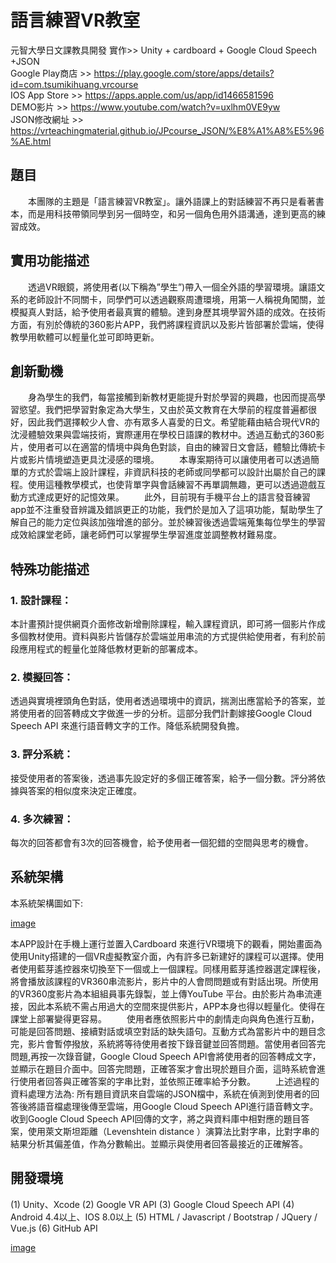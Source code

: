 # 語言練習VR教室
元智大學日文課教具開發
實作>> Unity + cardboard + Google Cloud Speech +JSON
<br/>Google Play商店 >> https://play.google.com/store/apps/details?id=com.tsumikihuang.vrcourse
<br/>IOS App Store >> https://apps.apple.com/us/app/id1466581596
<br/>DEMO影片 >> https://www.youtube.com/watch?v=uxlhm0VE9yw
<br/>JSON修改網址 >> https://vrteachingmaterial.github.io/JPcourse_JSON/%E8%A1%A8%E5%96%AE.html

## 題目
　　本團隊的主題是「語言練習VR教室」。讓外語課上的對話練習不再只是看著書本，而是用科技帶領同學到另一個時空，和另一個角色用外語溝通，達到更高的練習成效。

## 實用功能描述
　　透過VR眼鏡，將使用者(以下稱為”學生”)帶入一個全外語的學習環境。讓語文系的老師設計不同關卡，同學們可以透過觀察周遭環境，用第一人稱視角闖關，並模擬真人對話，給予使用者最真實的體驗。達到身歷其境學習外語的成效。在技術方面，有別於傳統的360影片APP，我們將課程資訊以及影片皆部署於雲端，使得教學用軟體可以輕量化並可即時更新。

## 創新動機
　　身為學生的我們，每當接觸到新教材更能提升對於學習的興趣，也因而提高學習慾望。我們把學習對象定為大學生，又由於英文教育在大學前的程度普遍都很好，因此我們選擇較少人會、亦有眾多人喜愛的日文。希望能藉由結合現代VR的沈浸體驗效果與雲端技術，實際運用在學校日語課的教材中。透過互動式的360影片，使用者可以在適當的情境中與角色對談，自由的練習日文會話，體驗比傳統卡片或影片情境塑造更具沈浸感的環境。
　　本專案期待可以讓使用者可以透過簡單的方式於雲端上設計課程，非資訊科技的老師或同學都可以設計出屬於自己的課程。使用這種教學模式，也使背單字與會話練習不再單調無趣，更可以透過遊戲互動方式達成更好的記憶效果。
　　此外，目前現有手機平台上的語言發音練習app並不注重發音辨識及錯誤更正的功能，我們於是加入了這項功能，幫助學生了解自己的能力定位與該加強增進的部分。並於練習後透過雲端蒐集每位學生的學習成效給課堂老師，讓老師們可以掌握學生學習進度並調整教材難易度。
## 特殊功能描述
### 1. 設計課程：
本計畫預計提供網頁介面修改新增刪除課程，輸入課程資訊，即可將一個影片作成多個教材使用。資料與影片皆儲存於雲端並用串流的方式提供給使用者，有利於前段應用程式的輕量化並降低教材更新的部署成本。
### 2. 模擬回答：
透過與實境裡頭角色對話，使用者透過環境中的資訊，揣測出應當給予的答案，並將使用者的回答轉成文字做進一步的分析。這部分我們計劃嫁接Google Cloud Speech API 來進行語音轉文字的工作。降低系統開發負擔。
### 3. 評分系統：
接受使用者的答案後，透過事先設定好的多個正確答案，給予一個分數。評分將依據與答案的相似度來決定正確度。
### 4. 多次練習：
每次的回答都會有3次的回答機會，給予使用者一個犯錯的空間與思考的機會。

## 系統架構
本系統架構圖如下:

[image](https://github.com/tsumikihuang/00XR_modol_paint_shader/blob/master/%E5%9C%96%E7%89%872.png)

本APP設計在手機上運行並置入Cardboard 來進行VR環境下的觀看，開始畫面為使用Unity搭建的一個VR虛擬教室介面，內有許多已新建好的課程可以選擇。使用者使用藍芽遙控器來切換至下一個或上一個課程。同樣用藍芽遙控器選定課程後，將會播放該課程的VR360串流影片，影片中的人會問問題或有對話出現。所使用的VR360度影片為本組組員事先錄製，並上傳YouTube 平台。由於影片為串流連接，因此本系統不需占用過大的空間來提供影片，APP本身也得以輕量化。使得在課堂上部署變得更容易。
　　使用者應依照影片中的劇情走向與角色進行互動，可能是回答問題、接續對話或填空對話的缺失語句。互動方式為當影片中的題目念完，影片會暫停撥放，系統將等待使用者按下錄音鍵並回答問題。當使用者回答完問題,再按一次錄音鍵，Google Cloud Speech API會將使用者的回答轉成文字，並顯示在題目介面中。回答完問題，正確答案才會出現於題目介面，這時系統會進行使用者回答與正確答案的字串比對，並依照正確率給予分數。
　　上述過程的資料處理方法為: 所有題目資訊來自雲端的JSON檔中，系統在偵測到使用者的回答後將語音檔處理後傳至雲端，用Google Cloud Speech API進行語音轉文字。收到Google Cloud Speech API回傳的文字，將之與資料庫中相對應的題目答案，使用萊文斯坦距離（Levenshtein distance ）演算法比對字串，比對字串的結果分析其偏差值，作為分數輸出。並顯示與使用者回答最接近的正確解答。

## 開發環境
(1) Unity、Xcode
(2) Google VR API
(3) Google Cloud Speech API 
(4) Android 4.4以上、IOS 8.0以上
(5) HTML / Javascript / Bootstrap / JQuery / Vue.js
(6) GitHub API

[image](https://github.com/tsumikihuang/00XR_modol_paint_shader/blob/master/%E5%9C%96%E7%89%872.png)
